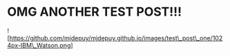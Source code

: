 # OMG ANOTHER TEST POST!!!

![https://github.com/mjdepuy/mjdepuy.github.io/images/test\_post\_one/1024px-IBM\_Watson.png]
